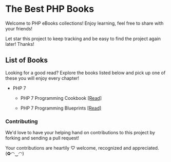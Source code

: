 # The Best PHP Books

Welcome to PHP eBooks collections! Enjoy learning, feel free to share with your friends!

Let star this project to keep tracking and be easy to find the project again later! Thanks!

## List of Books

Looking for a good read? Explore the books listed below and pick up one of these you will enjoy every chapter!

* PHP 7

  * PHP 7 Programming Cookbook [[Read]](/books/PHP%207%20Programming%20Cookbook.pdf)
  
  * PHP 7 Programming Blueprints [[Read]](/books/PHP%207%20Programming%20Blueprints.pdf)
  

### Contributing

We'd love to have your helping hand on contributions to this project by forking and sending a pull request!

Your contributions are heartily ♡ welcome, recognized and appreciated. (✿◠‿◠)
